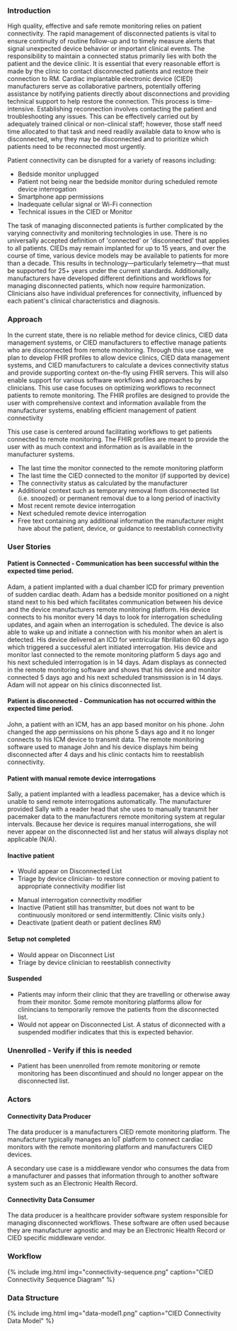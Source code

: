 ### Introduction

High quality, effective and safe remote monitoring relies on patient connectivity.  The rapid management of disconnected patients is vital to ensure continuity of routine follow-up and to timely measure alerts that signal unexpected device behavior or important clinical events. The responsibility to maintain a connected status primarily lies with both the patient and the device clinic. It is essential that every reasonable effort is made by the clinic to contact disconnected patients and restore their connection to RM.
Cardiac implantable electronic device (CIED) manufacturers serve as collaborative partners, potentially offering assistance by notifying patients directly about disconnections and providing technical support to help restore the connection. This process is time-intensive. Establishing reconnection involves contacting the patient and troubleshooting any issues. This can be effectively carried out by adequately trained clinical or non-clinical staff; however, those staff need time allocated to that task and need readily available data to know who is disconnected, why they may be disconnected and to prioritize which patients need to be reconnected most urgently. 

Patient connectivity can be disrupted for a variety of reasons including:
* Bedside monitor unplugged
* Patient not being near the bedside monitor during scheduled remote device interrogation
* Smartphone app permissions
* Inadequate cellular signal or Wi-Fi connection
* Technical issues in the CIED or Monitor

The task of managing disconnected patients is further complicated by the varying connectivity and monitoring technologies in use. There is no universally accepted definition of 'connected' or 'disconnected' that applies to all patients. CIEDs may remain implanted for up to 15 years, and over the course of time, various device models may be available to patients for more than a decade. This results in technology—particularly telemetry—that must be supported for 25+ years under the current standards. Additionally, manufacturers have developed different definitions and workflows for managing disconnected patients, which now require harmonization. Clinicians also have individual preferences for connectivity, influenced by each patient's clinical characteristics and diagnosis.

### Approach

In the current state, there is no reliable method for device clinics, CIED data management systems, or CIED manufacturers to effective manage patients who are disconnected from remote monitoring. Through this use case, we plan to develop FHIR profiles to allow device clinics, CIED data management systems, and CIED manufacturers to calculate a devices connectivity status and provide supporting context on-the-fly using FHIR servers. This will also enable support for various software workflows and approaches by clinicians.
This use case focuses on optimizing workflows to reconnect patients to remote monitoring. The FHIR profiles are designed to provide the user with comprehensive context and information available from the manufacturer systems, enabling efficient management of patient connectivity 

This use case is centered around facilitating workflows to get patients connected to remote monitoring. The FHIR profiles are meant to provide the user with as much context and information as is available in the manufacturer systems. 
* The last time the monitor connected to the remote monitoring platform
* The last time the CIED connected to the monitor (if supported by device)
* The connectivity status as calculated by the manufacturer
* Additional context such as temporary removal from disconnected list (i.e. snoozed) or permanent removal due to a long period of inactivity
* Most recent remote device interrogation
* Next scheduled remote device interrogation
* Free text containing any additional information the manufacturer might have about the patient, device, or guidance to reestablish connectivity 

### User Stories

#### Patient is Connected - Communication has been successful within the expected time period.
Adam, a patient implanted with a dual chamber ICD for primary prevention of sudden cardiac death. Adam has a bedside monitor positioned on a night stand next to his bed which facilitates communication between his device and the device manufacturers remote monitoring platform. His device connects to his monitor every 14 days to look for interrogation scheduling updates, and again when an interrogation is scheduled. The device is also able to wake up and initiate a connection with his monitor when an alert is detected. His device delivered an ICD for ventricular fibrillation 60 days ago which triggered a successful alert initiated interrogation. His device and monitor last connected to the remote monitoring platform 5 days ago and his next scheduled interrogation is in 14 days. Adam displays as connected in the remote monitoring software and shows that his device and monitor connected 5 days ago and his next scheduled transmisssion is in 14 days. Adam will not appear on his clinics disconnected list.

#### Patient is disconnected - Communication has not occurred within the expected time period.
John, a patient with an ICM, has an app based monitor on his phone. John changed the app permissions on his phone 5 days ago and it no longer connects to his ICM device to transmit data. The remote monitoring software used to manage John and his device displays him being disconnected after 4 days and his clinic contacts him to reestablish connectivity.

#### Patient with manual remote device interrogations
Sally, a patient implanted with a leadless pacemaker, has a device which is unable to send remote interrogations automatically. The manufacturer provided Sally with a reader head that she uses to manually transmit her pacemaker data to the manufacturers remote monitoring system at regular intervals. Because her device is requires manual interrogations, she will never appear on the disconnected list and her status will always display not applicable (N/A).

#### Inactive patient

* Would appear on Disconnected List 
* Triage by device clinician- to restore connection or moving patient to appropriate connectivity modifier list 
- Manual interrogation connectivity modifier
- Inactive (Patient still has transmitter, but does not want to be continuously monitored or send intermittently. Clinic visits only.)
- Deactivate (patient death or patient declines RM)

#### Setup not completed
* Would appear on Disconnect List
* Triage by device clinician to reestablish connectivity

#### Suspended 
* Patients may inform their clinic that they are travelling or otherwise away from their monitor. Some remote monitoring platforms allow for clinincians to temporarily remove the patients from the disconnected list.
* Would not appear on Disconnected List. A status of diconnected with a suspended modifier indicates that this is expected behavior.

### Unenrolled - Verify if this is needed
* Patient has been unenrolled from remote monitoring or remote monitoring has been discontinued and should no longer appear on the disconnected list.

### Actors
#### Connectivity Data Producer
The data producer is a manufacturers CIED remote monitoring platform. The manufacturer typically manages an IoT platform to connect cardiac monitors with the remote monitoring platform and manufacturers CIED devices.

A secondary use case is a middleware vendor who consumes the data from a manufacturer and passes that information through to another software system such as an Electronic Health Record.

#### Connectivity Data Consumer
The data producer is a healthcare provider software system responsible for managing disconnected workflows. These software are often used because they are manufacturer agnostic and may be an Electronic Health Record or CIED specific middleware vendor.

### Workflow
{% include img.html img="connectivity-sequence.png" caption="CIED Connectivity Sequence Diagram" %} 

### Data Structure
{% include img.html img="data-model1.png" caption="CIED Connectivity Data Model" %} 